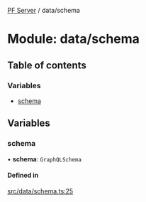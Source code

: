 [PF Server](../README.md) / data/schema

# Module: data/schema

## Table of contents

### Variables

- [schema](data_schema.md#schema)

## Variables

### schema

• **schema**: `GraphQLSchema`

#### Defined in

[src/data/schema.ts:25](https://bitbucket.org/bravebits/pfserver/src/83cf3bb/src/data/schema.ts#lines-25)
